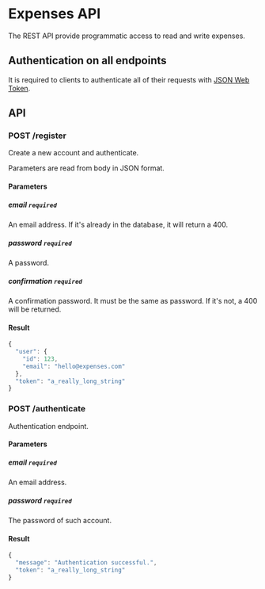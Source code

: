 # Expenses API

The REST API provide programmatic access to read and write expenses.

## Authentication on all endpoints

It is required to clients to authenticate all of their requests with [JSON Web Token](https://jwt.io/).

## API

### POST /register

Create a new account and authenticate.

Parameters are read from body in JSON format.

#### Parameters

##### email `required`

An email address. If it's already in the database, it will return a 400.

##### password `required`

A password.

##### confirmation `required`

A confirmation password. It must be the same as password. If it's not, a 400 will be returned.

#### Result

```javascript
{
  "user": {
    "id": 123,
    "email": "hello@expenses.com"
  },
  "token": "a_really_long_string"
}
```

### POST /authenticate

Authentication endpoint.

#### Parameters

##### email `required`

An email address.

##### password `required`

The password of such account.

#### Result

```javascript
{
  "message": "Authentication successful.",
  "token": "a_really_long_string"
}
```
